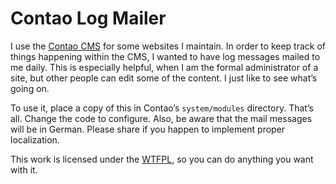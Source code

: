 Contao Log Mailer
=================

I use the [Contao CMS](https://contao.org/) for some websites I maintain. In order to keep 
track of things happening within the CMS, I wanted to have log messages mailed to me daily. 
This is especially helpful, when I am the formal administrator of a site, but other people 
can edit some of the content. I just like to see what’s going on.

To use it, place a copy of this in Contao’s `system/modules` directory. That’s all. Change 
the code to configure. Also, be aware that the mail messages will be in German. Please share 
if you happen to implement proper localization.

This work is licensed under the [WTFPL](http://www.wtfpl.net/), so you can do anything you 
want with it.
